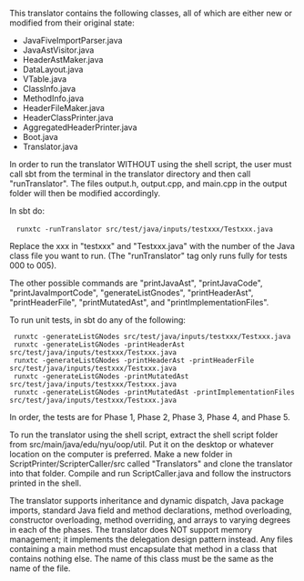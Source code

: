 This translator contains the following classes, all of which are either new or modified from their original state:
* JavaFiveImportParser.java 
* JavaAstVisitor.java
* HeaderAstMaker.java 
* DataLayout.java
* VTable.java
* ClassInfo.java
* MethodInfo.java 
* HeaderFileMaker.java 
* HeaderClassPrinter.java 
* AggregatedHeaderPrinter.java 
* Boot.java
* Translator.java

In order to run the translator WITHOUT using the shell script, the user must call sbt from the terminal in the translator directory and then call "runTranslator". The files output.h, output.cpp, and main.cpp in the output folder will then be modified accordingly.

In sbt do:
  
  &nbsp;&nbsp;&nbsp;`runxtc -runTranslator src/test/java/inputs/testxxx/Testxxx.java`
  
Replace the xxx in "testxxx" and "Testxxx.java" with the number of the Java class file you want to run. (The "runTranslator" tag only runs fully for tests 000 to 005).

The other possible commands are "printJavaAst", "printJavaCode", "printJavaImportCode", "generateListGnodes", "printHeaderAst", "printHeaderFile", "printMutatedAst", and "printImplementationFiles".

To run unit tests, in sbt do any of the following:

```
 runxtc -generateListGNodes src/test/java/inputs/testxxx/Testxxx.java
 runxtc -generateListGNodes -printHeaderAst src/test/java/inputs/testxxx/Testxxx.java
 runxtc -generateListGNodes -printHeaderAst -printHeaderFile src/test/java/inputs/testxxx/Testxxx.java
 runxtc -generateListGNodes -printMutatedAst src/test/java/inputs/testxxx/Testxxx.java
 runxtc -generateListGNodes -printMutatedAst -printImplementationFiles src/test/java/inputs/testxxx/Testxxx.java
```

In order, the tests are for Phase 1, Phase 2, Phase 3, Phase 4, and Phase 5.

To run the translator using the shell script, extract the shell script folder from src/main/java/edu/nyu/oop/util. Put it on the desktop or whatever location on the computer is preferred. Make a new folder in ScriptPrinter/ScripterCaller/src called "Translators" and clone the translator into that folder. Compile and run ScriptCaller.java and follow the instructors printed in the shell.

The translator supports inheritance and dynamic dispatch, Java package imports, standard Java field and method declarations, method overloading, constructor overloading, method overriding, and arrays to varying degrees in each of the phases. The translator does NOT support memory management; it implements the delegation design pattern instead.
Any files containing a main method must encapsulate that method in a class that contains nothing else. The name of this class must be the same as the name of the file.
